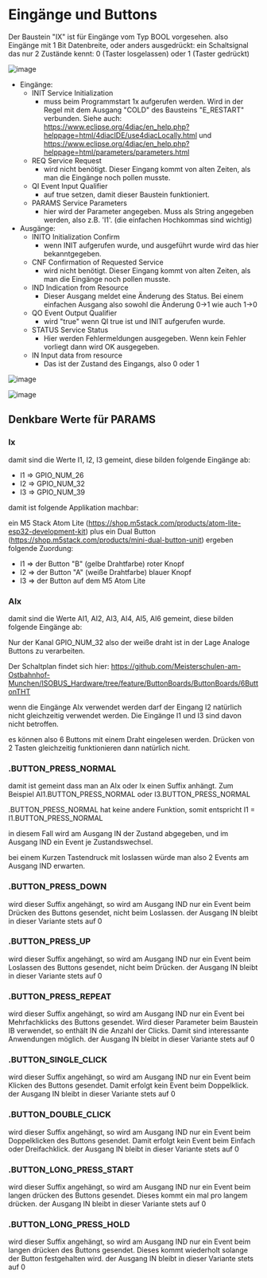 # Eingänge und Buttons

Der Baustein "IX" ist für Eingänge vom Typ BOOL vorgesehen. 
also Eingänge mit 1 Bit Datenbreite, 
oder anders ausgedrückt: ein Schaltsignal das nur 2 Zustände kennt: 0 (Taster losgelassen) oder 1 (Taster gedrückt)

![image](https://user-images.githubusercontent.com/69573151/179404465-c9d5080f-fad1-421f-aee4-1f95a8a90990.png)

* Eingänge: 
  * INIT Service Initialization
    * muss beim Programmstart 1x aufgerufen werden. Wird in der Regel mit dem Ausgang "COLD" des Bausteins "E_RESTART" verbunden. Siehe auch: https://www.eclipse.org/4diac/en_help.php?helppage=html/4diacIDE/use4diacLocally.html und https://www.eclipse.org/4diac/en_help.php?helppage=html/parameters/parameters.html
  * REQ Service Request
    * wird nicht benötigt. Dieser Eingang kommt von alten Zeiten, als man die Eingänge noch pollen musste. 
  * QI Event Input Qualifier
    * auf true setzen, damit dieser Baustein funktioniert. 
  * PARAMS Service Parameters
    * hier wird der Parameter angegeben. Muss als String angegeben werden, also z.B. 'I1'. (die einfachen Hochkommas sind wichtig)
* Ausgänge:
  * INITO Initialization Confirm
    * wenn INIT aufgerufen wurde, und ausgeführt wurde wird das hier bekanntgegeben. 
  * CNF Confirmation of Requested Service
    * wird nicht benötigt. Dieser Eingang kommt von alten Zeiten, als man die Eingänge noch pollen musste. 
  * IND Indication from Resource
    * Dieser Ausgang meldet eine Änderung des Status. Bei einem einfachen Ausgang also sowohl die Änderung 0->1 wie auch 1->0
  * QO Event Output Qualifier
    * wird "true" wenn QI true ist und INIT aufgerufen wurde. 
  * STATUS Service Status
    * Hier werden Fehlermeldungen ausgegeben. Wenn kein Fehler vorliegt dann wird OK ausgegeben.
  * IN Input data from resource
    * Das ist der Zustand des Eingangs, also 0 oder 1 



![image](https://user-images.githubusercontent.com/69573151/179405617-a62999a0-8330-4a9c-a0e7-14ed488d7edc.png)



![image](https://user-images.githubusercontent.com/69573151/179405473-6ca8a44d-6c9b-46b8-b78f-bc9164141fb4.png)



## Denkbare Werte für PARAMS

### Ix

damit sind die Werte I1, I2, I3 gemeint, diese bilden folgende Eingänge ab: 

* I1 => GPIO_NUM_26 
* I2 => GPIO_NUM_32 
* I3 => GPIO_NUM_39

damit ist folgende Applikation machbar: 

ein M5 Stack Atom Lite (https://shop.m5stack.com/products/atom-lite-esp32-development-kit) plus ein Dual Button (https://shop.m5stack.com/products/mini-dual-button-unit) ergeben folgende Zuordung: 

* I1 => der Button "B" (gelbe Drahtfarbe) roter Knopf
* I2 => der Button "A" (weiße Drahtfarbe) blauer Knopf
* I3 => der Button auf dem M5 Atom Lite


### AIx

damit sind die Werte AI1, AI2, AI3, AI4, AI5, AI6 gemeint, diese bilden folgende Eingänge ab: 

Nur der Kanal GPIO_NUM_32 also der weiße draht ist in der Lage Analoge Buttons zu verarbeiten. 

Der Schaltplan findet sich hier: https://github.com/Meisterschulen-am-Ostbahnhof-Munchen/ISOBUS_Hardware/tree/feature/ButtonBoards/ButtonBoards/6ButtonTHT

wenn die Eingänge AIx verwendet werden darf der Eingang I2 natürlich nicht gleichzeitig verwendet werden. Die Eingänge I1 und I3 sind davon nicht betroffen. 

es können also 6 Buttons mit einem Draht eingelesen werden. Drücken von 2 Tasten gleichzeitig funktionieren dann natürlich nicht. 



### .BUTTON_PRESS_NORMAL

damit ist gemeint dass man an AIx oder Ix einen Suffix anhängt. 
Zum Beispiel AI1.BUTTON_PRESS_NORMAL oder I3.BUTTON_PRESS_NORMAL

.BUTTON_PRESS_NORMAL hat keine andere Funktion, 
somit entspricht I1 = I1.BUTTON_PRESS_NORMAL

in diesem Fall wird am Ausgang IN der Zustand abgegeben, und im Ausgang IND ein Event je Zustandswechsel. 

bei einem Kurzen Tastendruck mit loslassen würde man also 2 Events am Ausgang IND erwarten. 



### .BUTTON_PRESS_DOWN

wird dieser Suffix angehängt, so wird am Ausgang IND nur ein Event beim Drücken des Buttons gesendet, nicht beim Loslassen. 
der Ausgang IN bleibt in dieser Variante stets auf 0

### .BUTTON_PRESS_UP

wird dieser Suffix angehängt, so wird am Ausgang IND nur ein Event beim Loslassen des Buttons gesendet, nicht beim Drücken. 
der Ausgang IN bleibt in dieser Variante stets auf 0

### .BUTTON_PRESS_REPEAT

wird dieser Suffix angehängt, so wird am Ausgang IND nur ein Event bei Mehrfachklicks des Buttons gesendet. 
Wird dieser Parameter beim Baustein IB verwendet, so enthält IN die Anzahl der Clicks. Damit sind interessante Anwendungen möglich. 
der Ausgang IN bleibt in dieser Variante stets auf 0

### .BUTTON_SINGLE_CLICK

wird dieser Suffix angehängt, so wird am Ausgang IND nur ein Event beim Klicken des Buttons gesendet. 
Damit erfolgt kein Event beim Doppelklick.
der Ausgang IN bleibt in dieser Variante stets auf 0

### .BUTTON_DOUBLE_CLICK

wird dieser Suffix angehängt, so wird am Ausgang IND nur ein Event beim Doppelklicken des Buttons gesendet. 
Damit erfolgt kein Event beim Einfach oder Dreifachklick. 
der Ausgang IN bleibt in dieser Variante stets auf 0

### .BUTTON_LONG_PRESS_START

wird dieser Suffix angehängt, so wird am Ausgang IND nur ein Event beim langen drücken des Buttons gesendet. Dieses kommt ein mal pro langem drücken. 
der Ausgang IN bleibt in dieser Variante stets auf 0

### .BUTTON_LONG_PRESS_HOLD

wird dieser Suffix angehängt, so wird am Ausgang IND nur ein Event beim langen drücken des Buttons gesendet. Dieses kommt wiederholt solange der Button festgehalten wird. 
der Ausgang IN bleibt in dieser Variante stets auf 0











